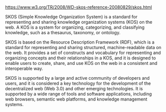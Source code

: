 https://www.w3.org/TR/2008/WD-skos-reference-20080829/skos.html

SKOS (Simple Knowledge Organization System) is a standard for representing and sharing knowledge organization systems (KOS) on the web. A KOS is a system for organizing, categorizing, and classifying knowledge, such as a thesaurus, taxonomy, or ontology.

SKOS is based on the Resource Description Framework (RDF), which is a standard for representing and sharing structured, machine-readable data on the web. It provides a set of constructs and vocabulary for representing and organizing concepts and their relationships in a KOS, and it is designed to enable users to create, share, and use KOS on the web in a consistent and interoperable way.

SKOS is supported by a large and active community of developers and users, and it is considered a key technology for the development of the decentralized web (Web 3.0) and other emerging technologies. It is supported by a wide range of tools and software applications, including web browsers, semantic web platforms, and knowledge management systems.